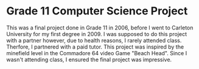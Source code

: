 # Grade 11 Computer Science Project

This was a final project done in Grade 11 in 2006, before I went to Carleton University for my first degree in 2009. I was supposed to do this project with a partner however, due to health reasons, I rarely attended class. Therfore, I partnered with a paid tutor. This project was inspired by the minefield level in the Commadore 64 video Game "Beach Head". Since I wasn't attending class, I ensured the final project was impressive. 
